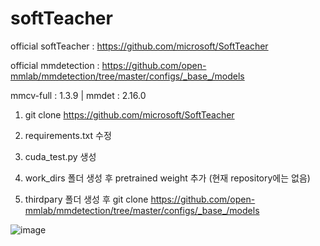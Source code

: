 # softTeacher

official softTeacher : https://github.com/microsoft/SoftTeacher

official mmdetection : https://github.com/open-mmlab/mmdetection/tree/master/configs/_base_/models

mmcv-full : 1.3.9 | mmdet : 2.16.0

<inference>
  
1. git clone https://github.com/microsoft/SoftTeacher
  
2. requirements.txt 수정
  
3. cuda_test.py 생성
  
4. work_dirs 폴더 생성 후 pretrained weight 추가 (현재 repository에는 없음)
  
5. thirdpary 폴더 생성 후 git clone https://github.com/open-mmlab/mmdetection/tree/master/configs/_base_/models
  
<differ from official>
  
![image](https://user-images.githubusercontent.com/73974211/163532714-84fbe6f6-a35b-4291-b655-1eb94ec4d16b.png)

